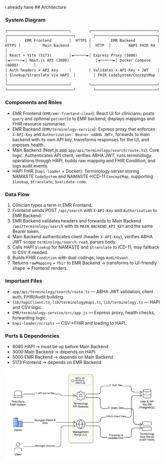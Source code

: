 i already have ## Architecture

### System Diagram
```
┌────────────────────────────┐        ┌──────────────────────────────┐        ┌──────────────────────────────┐        ┌────────────────────────────┐
│        EMR Frontend        │  HTTPS │         EMR Backend          │  HTTPS │          Main Backend         │  HTTP  │        HAPI FHIR R4         │
│ React + Vite (5173)        │◄──────►│ Express Proxy (5000)         │◄──────►│ Next.js API (3000)            │◄──────►│ Docker Compose (8080)       │
│ Auth headers + API key     │        │ Validates X-API-Key + JWT    │        │ $lookup/$translate via HAPI  │        │ FHIR CodeSystem/ConceptMap  │
└────────────────────────────┘        └──────────────────────────────┘        └──────────────────────────────┘        └────────────────────────────┘
```

### Components and Roles
- EMR Frontend (`EMR/emr-frontend-clean`): React UI for clinicians; posts `query` and optional `patientId` to EMR backend; displays mappings and FHIR resource summaries.
- EMR Backend (`EMR/terminology-service`): Express proxy that enforces `X-API-Key` and `Authorization: Bearer <ABHA JWT>`, forwards to main backend with its own API key, transforms responses for the UI, and exposes health.
- Main Backend (Next.js app `app/api/terminology/search/route.ts`): Core logic. Authenticates API client, verifies ABHA JWT, runs terminology operations through HAPI, builds raw mapping and FHIR Condition, and logs audit events.
- HAPI FHIR (`hapi-loader` + Docker): Terminology server storing NAMASTE `CodeSystem` and NAMASTE→ICD-11 `ConceptMap`, supporting `$lookup`, `$translate`, `$validate-code`.

### Data Flow
1. Clinician types a term in EMR Frontend.
2. Frontend sends POST `/api/search` with `X-API-Key` and `Authorization` to EMR Backend.
3. EMR Backend validates headers and forwards to Main Backend `/api/terminology/search` with its `MAIN_BACKEND_API_KEY` and the same Bearer token.
4. Main Backend authenticates client (header `X-API-Key`), verifies ABHA JWT scope `terminology/search.read`, parses body.
5. Calls HAPI `$lookup` for NAMASTE and `$translate` to ICD-11; may fallback to CSV if needed.
6. Builds FHIR `Condition` with dual codings; logs `AuditEvent`.
7. Returns `rawMapping` + `fhir` to EMR Backend → transforms to UI-friendly shape → Frontend renders.

### Important Files
- `app/api/terminology/search/route.ts` — ABHA JWT validation, client auth, FHIR/Audit building.
- `lib/hapiClient.ts`, `lib/terminologyHapi.ts`, `lib/terminology.ts` — HAPI and CSV logic.
- `EMR/terminology-service/src/app.js` — Express proxy, health checks, forwarding logic.
- `hapi-loader/scripts` — CSV→FHIR and loading to HAPI.

### Ports & Dependencies
- 8080 HAPI → must be up before Main Backend
- 3000 Main Backend → depends on HAPI
- 5000 EMR Backend → depends on Main Backend
- 5173 Frontend → depends on EMR Backend


![System Architecture](docs/images/photoo.jpeg "System Architecture Diagram")

